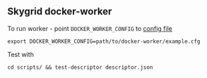 Skygrid docker-worker
---
To run worker - point `DOCKER_WORKER_CONFIG` to [config file](example.cfg)
```
export DOCKER_WORKER_CONFIG=path/to/docker-worker/example.cfg
```
Test with
```
cd scripts/ && test-descriptor descriptor.json 
```
